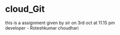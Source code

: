 # cloud_Git
this is a assignment given by sir on 3rd oct at 11.15 pm
<br>
developer - Roteshkumar choudhari
